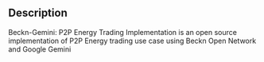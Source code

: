 ## Description

Beckn-Gemini: P2P Energy Trading Implementation is an open source implementation of P2P Energy trading use case using Beckn Open Network and Google Gemini
